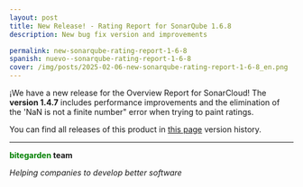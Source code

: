 ```yaml
---
layout: post
title: New Release! - Rating Report for SonarQube 1.6.8
description: New bug fix version and improvements

permalink: new-sonarqube-rating-report-1-6-8
spanish: nuevo--sonarqube-rating-report-1-6-8
cover: /img/posts/2025-02-06-new-sonarqube-rating-report-1-6-8_en.png
---
```


¡We have a new release for the Overview Report for SonarCloud! The **version 1.4.7** includes performance improvements and the elimination of the 'NaN is not a finite number" error when trying to paint ratings. 

You can find all releases of this product in [this page](/sonarqube-rating-versions) version history. 

---
**<span style="color: green">bitegarden</span> team**

_Helping companies to develop better software_
